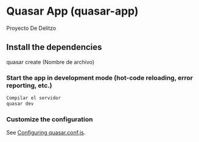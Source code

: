 # Quasar App (quasar-app)

Proyecto De Delitzo

## Install the dependencies
quasar create (Nombre de archivo)

### Start the app in development mode (hot-code reloading, error reporting, etc.)
```bash
Compilar el servidor 
quasar dev
```


### Customize the configuration
See [Configuring quasar.conf.js](https://v1.quasar.dev/quasar-cli/quasar-conf-js).

